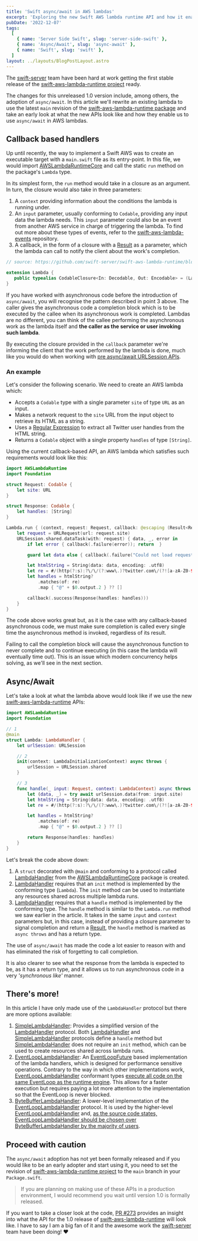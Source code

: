 ```yaml
---
title: 'Swift async/await in AWS lambdas'
excerpt: 'Exploring the new Swift AWS lambda runtime API and how it enables the use of async/await.'
pubDate: '2022-12-07'
tags:
  [
    { name: 'Server Side Swift', slug: 'server-side-swift' },
    { name: 'Async/Await', slug: 'async-await' },
    { name: 'Swift', slug: 'swift' },
  ]
layout: ../layouts/BlogPostLayout.astro
---
```


The [swift-server](https://github.com/swift-server) team have been hard at work getting the first stable release of the [swift-aws-lambda-runtime project](https://github.com/swift-server/swift-aws-lambda-runtime) ready.

The changes for this unreleased 1.0 version include, among others, the adoption of `async/await`. In this article we'll rewrite an existing lambda to use the latest `main` revision of the [swift-aws-lambda-runtime package](https://github.com/swift-server/swift-aws-lambda-runtime) and take an early look at what the new APIs look like and how they enable us to use `async/await` in AWS lambdas.

## Callback based handlers

Up until recently, the way to implement a Swift AWS was to create an executable target with a `main.swift` file as its entry-point. In this file, we would import [AWSLambdaRuntimeCore](https://github.com/swift-server/swift-aws-lambda-runtime/tree/0.5.2/Sources/AWSLambdaRuntimeCore) and call the static `run` method on the package's `Lambda` type.

In its simplest form, the `run` method would take in a closure as an argument. In turn, the closure would also take in three parameters:

1. A `context` providing information about the conditions the lambda is running under.
2. An `input` parameter, usually conforming to `Codable`, providing any input data the lambda needs. This `input` parameter could also be an event from another AWS service in charge of triggering the lambda. To find out more about these types of events, refer to the [swift-aws-lambda-events](https://github.com/swift-server/swift-aws-lambda-events) repository.
3. A callback, in the form of a closure with a [Result](https://developer.apple.com/documentation/swift/result) as a parameter, which the lambda can call to notify the client about the work's completion.

```swift:Lambda+Codable.swift
// source: https://github.com/swift-server/swift-aws-lambda-runtime/blob/0.5.2/Sources/AWSLambdaRuntime/Lambda%2BCodable.swift#L25

extension Lambda {
   public typealias CodableClosure<In: Decodable, Out: Encodable> = (Lambda.Context, In, @escaping (Result<Out, Error>) -> Void) -> Void
}
```

If you have worked with asynchronous code before the introduction of `async/await`, you will recognise the pattern described in point 3 above. The caller gives the asynchronous code a completion block which is to be executed by the callee when its asynchronous work is completed. Lambdas are no different, you can think of the callee performing the asynchronous work as the lambda itself and **the caller as the service or user invoking such lambda**.

By executing the closure provided in the `callback` parameter we're informing the client that the work performed by the lambda is done, much like you would do when working with [pre async/await URLSession APIs](https://developer.apple.com/documentation/foundation/urlsession/1407613-datatask).

### An example

Let's consider the following scenario. We need to create an AWS lambda which:

- Accepts a `Codable` type with a single parameter `site` of type `URL` as an input.
- Makes a network request to the `site` URL from the input object to retrieve its HTML as a string.
- Uses a [Regular Expression](https://useyourloaf.com/blog/getting-started-with-swift-regex/) to extract all Twitter user handles from the HTML string.
- Returns a `Codable` object with a single property `handles` of type `[String]`.

Using the current callback-based API, an AWS lambda which satisfies such requirements would look like this:

```swift:main.swift
import AWSLambdaRuntime
import Foundation

struct Request: Codable {
    let site: URL
}

struct Response: Codable {
    let handles: [String]
}

Lambda.run { (context, request: Request, callback: @escaping (Result<Response, Error>) -> Void) in
    let request = URLRequest(url: request.site)
    URLSession.shared.dataTask(with: request) { data, _, error in
        if let error { callback(.failure(error)); return  }

        guard let data else { callback(.failure("Could not load request data..")); return }

        let htmlString = String(data: data, encoding: .utf8)
        let re = #/(http(?:s):?\/\/(?:www\.)?twitter.com\/(?![a-zA-Z0-9_]+\/)([a-zA-Z0-9_]+))/#
        let handles = htmlString?
            .matches(of: re)
            .map { "@" + $0.output.2 } ?? []

        callback(.success(Response(handles: handles)))
    }
}
```

The code above works great but, as it is the case with any callback-based asynchronous code, we must make sure completion is called every single time the asynchronous method is invoked, regardless of its result.

Failing to call the completion block will cause the asynchronous function to never complete and to continue executing (in this case the lambda will eventually time out). This is an issue which modern concurrency helps solving, as we'll see in the next section.

## Async/Await

Let's take a look at what the lambda above would look like if we use the new [swift-aws-lambda-runtime](https://github.com/swift-server/swift-aws-lambda-runtime) APIs:

```swift:Lambda.swift
import AWSLambdaRuntime
import Foundation

// 1
@main
struct Lambda: LambdaHandler {
    let urlSession: URLSession

    // 2
    init(context: LambdaInitializationContext) async throws {
        urlSession = URLSession.shared
    }

    // 3
    func handle(_ input: Request, context: LambdaContext) async throws -> Response {
        let (data, _) = try await urlSession.data(from: input.site)
        let htmlString = String(data: data, encoding: .utf8)
        let re = #/(http(?:s):?\/\/(?:www\.)?twitter.com\/(?![a-zA-Z0-9_]+\/)([a-zA-Z0-9_]+))/#

        let handles = htmlString?
            .matches(of: re)
            .map { "@" + $0.output.2 } ?? []

        return Response(handles: handles)
    }
}
```

Let's break the code above down:

1. A `struct` decorated with `@main` and conforming to a protocol called [LambdaHandler](https://github.com/swift-server/swift-aws-lambda-runtime/blob/main/Sources/AWSLambdaRuntimeCore/LambdaHandler.swift) from the [AWSLambdaRuntimeCore](https://github.com/swift-server/swift-aws-lambda-runtime/tree/main/Sources/AWSLambdaRuntimeCore) package is created.
2. [LambdaHandler](https://github.com/swift-server/swift-aws-lambda-runtime/blob/main/Sources/AWSLambdaRuntimeCore/LambdaHandler.swift) requires that an `init` method is implemented by the conforming type (`Lambda`). The `init` method can be used to instantiate any resources shared across multiple lambda runs.
3. [LambdaHandler](https://github.com/swift-server/swift-aws-lambda-runtime/blob/main/Sources/AWSLambdaRuntimeCore/LambdaHandler.swift) requires that a `handle` method is implemented by the conforming type. The `handle` method is similar to the `Lambda.run` method we saw earlier in the article. It takes in the same `input` and `context` parameters but, in this case, instead of providing a closure parameter to signal completion and return a [Result](https://developer.apple.com/documentation/swift/result), the `handle` method is marked as `async throws` and has a return type.

The use of `async/await` has made the code a lot easier to reason with and has eliminated the risk of forgetting to call completion.

It is also clearer to see what the response from the lambda is expected to be, as it has a return type, and it allows us to run asynchronous code in a very _'synchronous like'_ manner.

## There's more!

In this article I have only made use of the `LambdaHandler` protocol but there are more options available:

1. [SimpleLambdaHandler](https://github.com/swift-server/swift-aws-lambda-runtime/blob/main/Sources/AWSLambdaRuntimeCore/LambdaHandler.swift#L26): Provides a simplified version of the [LambdaHandler](https://github.com/swift-server/swift-aws-lambda-runtime/blob/main/Sources/AWSLambdaRuntimeCore/LambdaHandler.swift#L119) protocol. Both [LambdaHandler](https://github.com/swift-server/swift-aws-lambda-runtime/blob/main/Sources/AWSLambdaRuntimeCore/LambdaHandler.swift#L119) and [SimpleLambdaHandler](https://github.com/swift-server/swift-aws-lambda-runtime/blob/main/Sources/AWSLambdaRuntimeCore/LambdaHandler.swift#L26) protocols define a `handle` method but [SimpleLambdaHandler](https://github.com/swift-server/swift-aws-lambda-runtime/blob/main/Sources/AWSLambdaRuntimeCore/LambdaHandler.swift#L26) does not require an `init` method, which can be used to create resources shared across lambda runs.
2. [EventLoopLambdaHandler](https://github.com/swift-server/swift-aws-lambda-runtime/blob/main/Sources/AWSLambdaRuntimeCore/LambdaHandler.swift#L286): An [EventLoopFuture](https://apple.github.io/swift-nio/docs/current/NIOCore/Classes/EventLoopFuture.html) based implementation of the lambda handlers, which is designed for performance sensitive operations. Contrary to the way in which other implementations work, [EventLoopLambdaHandler](https://github.com/swift-server/swift-aws-lambda-runtime/blob/main/Sources/AWSLambdaRuntimeCore/LambdaHandler.swift#L286) conformant types [execute all code on the same EventLoop as the runtime engine](https://github.com/swift-server/swift-aws-lambda-runtime/blob/main/Sources/AWSLambdaRuntimeCore/LambdaHandler.swift#L282). This allows for a faster execution but requires paying a lot more attention to the implementation so that the EventLoop is never blocked.
3. [ByteBufferLambdaHandler](https://github.com/swift-server/swift-aws-lambda-runtime/blob/main/Sources/AWSLambdaRuntimeCore/LambdaHandler.swift#L401): A lower-level implementation of the [EventLoopLambdaHandler](https://github.com/swift-server/swift-aws-lambda-runtime/blob/main/Sources/AWSLambdaRuntimeCore/LambdaHandler.swift#L286) protocol. It is used by the higher-level [EventLoopLambdaHandler](https://github.com/swift-server/swift-aws-lambda-runtime/blob/main/Sources/AWSLambdaRuntimeCore/LambdaHandler.swift#L286) and, [as the source code states, EventLoopLambdaHandler should be chosen over ByteBufferLambdaHandler by the majority of users](https://github.com/swift-server/swift-aws-lambda-runtime/blob/main/Sources/AWSLambdaRuntimeCore/LambdaHandler.swift#L139).

## Proceed with caution

The `async/await` adoption has not yet been formally released and if you would like to be an early adopter and start using it, you need to set the revision of [swift-aws-lambda-runtime project](https://github.com/swift-server/swift-aws-lambda-runtime) to the `main` branch in your `Package.swift`.

> If you are planning on making use of these APIs in a production environment, I would recommend you wait until version 1.0 is formally released.

If you want to take a closer look at the code, [PR #273](https://github.com/swift-server/swift-aws-lambda-runtime/pull/273) provides an insight into what the API for the 1.0 release of [swift-aws-lambda-runtime](https://github.com/swift-server/swift-aws-lambda-runtime) will look like. I have to say I am a big fan of it and the awesome work the [swift-server](https://github.com/swift-server) team have been doing! ❤️
